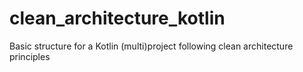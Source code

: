 # clean_architecture_kotlin
Basic structure for a Kotlin (multi)project following clean architecture principles
